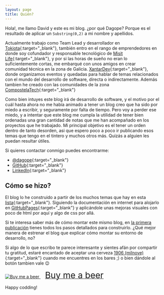 ```yaml
---
layout: page
title: Quién?
---
```


Hola!, me llamo David y este es mi blog. ¿por qué Dagope? Porque es el resultado de aplicar un `Substring(0,2)` a mi nombre y apellidos. 

Actualmente trabajo como Team Lead y desarrollador en [Tokiota](http://www.tokiota.com){:target="_blank"}, también entro en el rango de emprendedores en donde soy cofundador y responsable tecnológico de [Misit Life](http://www.misitlife.com){:target="_blank"}, y por si las horas de sueño no eran lo suficientemente cortas, me embarqué con unos amigos en crear comunidad técnica en la zona de Galicia. [XantarDev](https://www.xantardev.org/){:target="_blank"}, donde organizamos eventos y quedadas para hablar de temas relacionados con el mundo del desarrollo de software, directa o indirectamente. Además tambien he creado con las comunidades de la zona [CompostelaTech](https://compostelatech.org){:target="_blank"}

Como bien intuyes este blog irá de desarrollo de software, y el motivo por el cuál hasta ahora no me había animado a tener un blog creo que ha sido por miedo a escribir, y seguramente por falta de tiempo. Pero voy a perder ese miedo, y a intentar que este blog me cumpla la utilidad de tener bien ordenadas una gran cantidad de notas que me han acompañado en los proyectos que he trabajado. Mi principal objetivo es el tener un orden dentro de tanto desorden, asi que espero poco a poco ir publicando esos temas que tengo en el tintero y muchos otros más. Quizás a alguien les puedan resultar útiles.

Si quieres contactar conmigo puedes encontrarme:
* [@dagope](https://twitter.com/dagope){:target="_blank"}
* [GitHub](https://github.com/dagope){:target="_blank"}
* [LinkedIn](https://www.linkedin.com/in/dagope/){:target="_blank"}

## Cómo se hizo?

El blog lo he construido a partir de los muchos temas que hay en esta [lista](https://github.com/jekyll/jekyll/wiki/Themes){:target="_blank"}. Siguiendo la documentación en internet para alojarlo en [GitHubPages](https://help.github.com/categories/github-pages-basics/){:target="_blank"} y aplicándole unas mejoras visuales con poco de html por aquí y algo de css por allá.

Si te interesa saber más de cómo montar este mismo blog, en [la primera publicación](/2017/10/04/comenzando-blog-creando-entorno/) tienes todos los pasos detallados para construirlo. ¿Qué mejor manera de estrenar el blog que explicar cómo montar su entorno de desarrollo, no?

Si algo de lo que escribo te parece interesante y sientes afán por compartir tu gratitud, estaré encantado de aceptar una cerveza [1906 (milnove)](https://cerveza1906.es/cerveza-1906-reserva-especial/){:target="_blank"} cuando me encuentres en los bares ;) o bien dándole al botón tambien vale 😉

<a class="bmc-button" target="_blank" href="https://www.buymeacoffee.com/dagope">
  <img src="{{ site.baseurl }}public/img/beer _bottle.svg" alt="Buy me a beer">
  <span style="margin-left:15px;font-size:28px !important;">Buy me a beer</span>
</a>

Happy codding!
